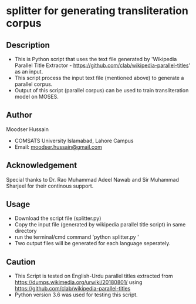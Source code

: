 # splitter for generating transliteration corpus
## Description
- This is Python script that uses the text file generated by 'Wikipedia Parallel Title Extractor - https://github.com/clab/wikipedia-parallel-titles' as an input.
- This script process the input text file (mentioned above) to generate a parallel corpus. 
- Output of this script (parallel corpus) can be used to train transliteration model on MOSES.
## Author
Moodser Hussain
- COMSATS University Islamabad, Lahore Campus
- Email: moodser.hussain@gmail.com
## Acknowledgement
Special thanks to Dr. Rao Muhammad Adeel Nawab and Sir Muhammad Sharjeel for their continous support.

## Usage
- Download the script file (splitter.py)
- Copy the input file (generated by wikipedia parallel title script) in same directory
- run the terminal/cmd command 'python splitter.py <name-of-input-file>'
- Two output files will be generated for each language seperately.

## Caution
- This Script is tested on English-Urdu parallel titles extracted from https://dumps.wikimedia.org/urwiki/20180801/ using https://github.com/clab/wikipedia-parallel-titles
- Python version 3.6 was used for testing this script.
